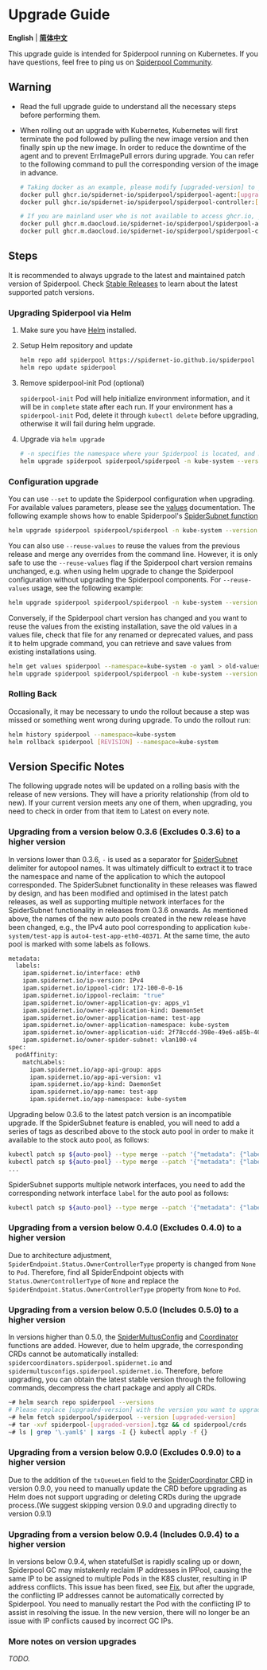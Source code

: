 # Upgrade Guide

**English** | [**简体中文**](./upgrade-zh_CN.md)

This upgrade guide is intended for Spiderpool running on Kubernetes. If you have questions, feel free to ping us on [Spiderpool Community](../../README.md#stable-releases).

## Warning

- Read the full upgrade guide to understand all the necessary steps before performing them.

- When rolling out an upgrade with Kubernetes, Kubernetes will first terminate the pod followed by pulling the new image version and then finally spin up the new image. In order to reduce the downtime of the agent and to prevent ErrImagePull errors during upgrade. You can refer to the following command to pull the corresponding version of the image in advance.

    ```bash
    # Taking docker as an example, please modify [upgraded-version] to your upgraded version.
    docker pull ghcr.io/spidernet-io/spiderpool/spiderpool-agent:[upgraded-version]
    docker pull ghcr.io/spidernet-io/spiderpool/spiderpool-controller:[upgraded-version]

    # If you are mainland user who is not available to access ghcr.io, you can use the mirror source ghcr.m.daocloud.io
    docker pull ghcr.m.daocloud.io/spidernet-io/spiderpool/spiderpool-agent:[upgraded-version]
    docker pull ghcr.m.daocloud.io/spidernet-io/spiderpool/spiderpool-controller:[upgraded-version]
    ```

## Steps

It is recommended to always upgrade to the latest and maintained patch version of Spiderpool. Check [Stable Releases](../../README.md#community) to learn about the latest supported patch versions.

### Upgrading Spiderpool via Helm

1. Make sure you have [Helm](https://helm.sh/docs/intro/install/) installed.

2. Setup Helm repository and update

    ```bash
    helm repo add spiderpool https://spidernet-io.github.io/spiderpool
    helm repo update spiderpool
    ```

3. Remove spiderpool-init Pod (optional)

    `spiderpool-init` Pod will help initialize environment information, and it will be in `complete` state after each run. If your environment has a `spiderpool-init` Pod, delete it through `kubectl delete` before upgrading, otherwise it will fail during helm upgrade.

4. Upgrade via `helm upgrade`

    ```bash
    # -n specifies the namespace where your Spiderpool is located, and modify [upgraded-version] to the version you want to upgrade to.
    helm upgrade spiderpool spiderpool/spiderpool -n kube-system --version [upgraded-version]
    ```

### Configuration upgrade

You can use `--set` to update the Spiderpool configuration when upgrading. For available values parameters, please see the [values](https://github.com/spidernet-io/spiderpool/tree/main/charts/spiderpool/README.md) documentation. The following example shows how to enable Spiderpool's [SpiderSubnet function](../spider-subnet.md)

```bash
helm upgrade spiderpool spiderpool/spiderpool -n kube-system --version [upgraded-version] --set ipam.enableSpiderSubnet=true
```

You can also use `--reuse-values` to reuse the values from the previous release and merge any overrides from the command line. However, it is only safe to use the `--reuse-values` flag if the Spiderpool chart version remains unchanged, e.g. when using helm upgrade to change the Spiderpool configuration without upgrading the Spiderpool components. For `--reuse-values` usage, see the following example:

```bash
helm upgrade spiderpool spiderpool/spiderpool -n kube-system --version [upgraded-version] --set ipam.enableSpiderSubnet=true --reuse-values
```

Conversely, if the Spiderpool chart version has changed and you want to reuse the values from the existing installation, save the old values in a values file, check that file for any renamed or deprecated values, and pass it to helm upgrade command, you can retrieve and save values from existing installations using.

```bash
helm get values spiderpool --namespace=kube-system -o yaml > old-values.yaml
helm upgrade spiderpool spiderpool/spiderpool -n kube-system --version [upgraded-version] -f old-values.yaml
```

### Rolling Back

Occasionally, it may be necessary to undo the rollout because a step was missed or something went wrong during upgrade. To undo the rollout run:

```bash
helm history spiderpool --namespace=kube-system
helm rollback spiderpool [REVISION] --namespace=kube-system
```

## Version Specific Notes

The following upgrade notes will be updated on a rolling basis with the release of new versions. They will have a priority relationship (from old to new). If your current version meets any one of them, when upgrading, you need to check in order from that item to Latest on every note.

### Upgrading from a version below 0.3.6 (Excludes 0.3.6) to a higher version

In versions lower than 0.3.6, `-` is used as a separator for [SpiderSubnet](../spider-subnet.md) delimiter for autopool names. It was ultimately difficult to extract it to trace the namespace and name of the application to which the autopool corresponded. The SpiderSubnet functionality in these releases was flawed by design, and has been modified and optimised in the latest patch releases, as well as supporting multiple network interfaces for the SpiderSubnet functionality in releases from 0.3.6 onwards. As mentioned above, the names of the new auto pools created in the new release have been changed, e.g., the IPv4 auto pool corresponding to application `kube-system/test-app` is `auto4-test-app-eth0-40371`. At the same time, the auto pool is marked with some labels as follows.

```bash
metadata:
  labels:
    ipam.spidernet.io/interface: eth0
    ipam.spidernet.io/ip-version: IPv4
    ipam.spidernet.io/ippool-cidr: 172-100-0-0-16
    ipam.spidernet.io/ippool-reclaim: "true"
    ipam.spidernet.io/owner-application-gv: apps_v1
    ipam.spidernet.io/owner-application-kind: DaemonSet
    ipam.spidernet.io/owner-application-name: test-app
    ipam.spidernet.io/owner-application-namespace: kube-system
    ipam.spidernet.io/owner-application-uid: 2f78ccdd-398e-49e6-a85b-40371db6fdbd
    ipam.spidernet.io/owner-spider-subnet: vlan100-v4
spec:
  podAffinity:
    matchLabels:
      ipam.spidernet.io/app-api-group: apps
      ipam.spidernet.io/app-api-version: v1
      ipam.spidernet.io/app-kind: DaemonSet
      ipam.spidernet.io/app-name: test-app
      ipam.spidernet.io/app-namespace: kube-system
```

Upgrading below 0.3.6 to the latest patch version is an incompatible upgrade. If the SpiderSubnet feature is enabled, you will need to add a series of tags as described above to the stock auto pool in order to make it available to the stock auto pool, as follows:

```bash
kubectl patch sp ${auto-pool} --type merge --patch '{"metadata": {"labels": {"ipam.spidernet.io/owner-application-name": "test-app"}}}'
kubectl patch sp ${auto-pool} --type merge --patch '{"metadata": {"labels": {"ipam.spidernet.io/owner-application-namespace": "kube-system"}}}'
...
```

SpiderSubnet supports multiple network interfaces, you need to add the corresponding network interface `label` for the auto pool as follows:

```bash
kubectl patch sp ${auto-pool} --type merge --patch '{"metadata": {"labels": {"ipam.spidernet.io/interface": "eth0"}}}}'
```

### Upgrading from a version below 0.4.0 (Excludes 0.4.0) to a higher version

Due to architecture adjustment, `SpiderEndpoint.Status.OwnerControllerType` property is changed from `None` to `Pod`. Therefore, find all SpiderEndpoint objects with `Status.OwnerControllerType` of `None` and replace the `SpiderEndpoint.Status.OwnerControllerType` property from `None` to `Pod`.

### Upgrading from a version below 0.5.0 (Includes 0.5.0) to a higher version

In versions higher than 0.5.0, the [SpiderMultusConfig](../spider-multus-config.md) and [Coordinator](../../concepts/coordinator.md) functions are added. However, due to helm upgrade, the corresponding CRDs cannot be automatically installed: `spidercoordinators.spiderpool.spidernet.io` and `spidermultusconfigs.spiderpool.spidernet.io`. Therefore, before upgrading, you can obtain the latest stable version through the following commands, decompress the chart package and apply all CRDs.

```bash
~# helm search repo spiderpool --versions
# Please replace [upgraded-version] with the version you want to upgrade to.
~# helm fetch spiderpool/spiderpool --version [upgraded-version]
~# tar -xvf spiderpool-[upgraded-version].tgz && cd spiderpool/crds
~# ls | grep '\.yaml$' | xargs -I {} kubectl apply -f {}
```

### Upgrading from a version below 0.9.0 (Excludes 0.9.0) to a higher version

Due to the addition of the `txQueueLen` field to the [SpiderCoordinator CRD](./../../reference/crd-spidercoordinator.md) in version 0.9.0, you need to manually update the CRD before upgrading as Helm does not support upgrading or deleting CRDs during the upgrade process.(We suggest skipping version 0.9.0 and upgrading directly to version 0.9.1)

### Upgrading from a version below 0.9.4 (Includes 0.9.4) to a higher version

In versions below 0.9.4, when statefulSet is rapidly scaling up or down, Spiderpool GC may mistakenly reclaim IP addresses in IPPool, causing the same IP to be assigned to multiple Pods in the K8S cluster, resulting in IP address conflicts. This issue has been fixed, see [Fix](https://github.com/spidernet-io/spiderpool/pull/3778), but after the upgrade, the conflicting IP addresses cannot be automatically corrected by Spiderpool. You need to manually restart the Pod with the conflicting IP to assist in resolving the issue. In the new version, there will no longer be an issue with IP conflicts caused by incorrect GC IPs.

### More notes on version upgrades

*TODO.*

